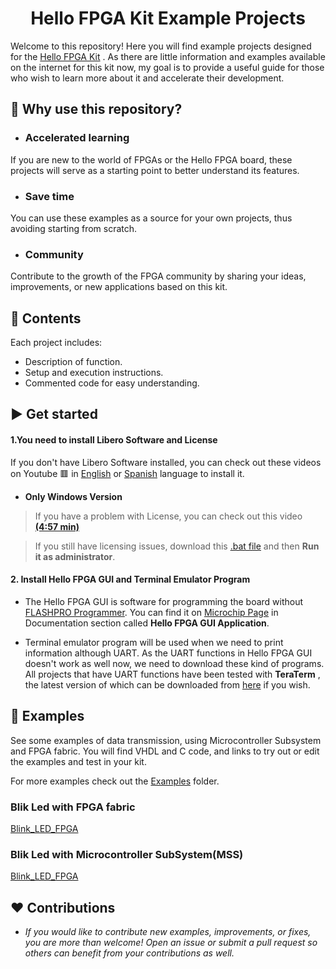 <h1 align="center">
   Hello FPGA Kit Example Projects
  </h1>
  
Welcome to this repository! Here you will find example projects designed for the [Hello FPGA Kit](https://www.microchip.com/en-us/development-tool/m2s-hello-fpga-kit) . As there are little information and examples available on the internet for this kit now, my goal is to provide a useful guide for those who wish to learn more about it and accelerate their development.

## :ledger: Why use this repository?
- ###  Accelerated learning
If you are new to the world of FPGAs or the Hello FPGA board, these projects will serve as a starting point to better understand its features.

- ### Save time 
You can use these examples as a source for your own projects, thus avoiding starting from scratch.

- ### Community
Contribute to the growth of the FPGA community by sharing your ideas, improvements, or new applications based on this kit.

## :star2: Contents
Each project includes:

- Description of function.
- Setup and execution instructions.
- Commented code for easy understanding.


## :arrow_forward: Get started

#### 1.You need to install Libero Software and License
If you don't have Libero Software installed, you can check out these videos on Youtube 🟥 in [English](https://www.youtube.com/watch?v=AGqLeYmdNJk) or [Spanish](https://youtu.be/EY03gG8uqQw?si=l7iTwqHwFdsWK8VH) language to install it. 
- **Only Windows Version**
> If you have a problem with License, you can check out this video [**(4:57 min)**](https://www.youtube.com/watch?v=AGqLeYmdNJk)

> If you still have licensing issues, download this  [.bat file](https://github.com/PatrickSemp/Hello_FPGA_Projects/blob/e808f3c68a8018fb201765d292e3b27a38462443/Re_Install_License.bat) and then **Run it as administrator**. 

#### 2. Install Hello FPGA GUI and Terminal Emulator Program
- The Hello FPGA GUI is software for programming the board without [FLASHPRO Programmer](https://www.microchip.com/en-us/development-tool/FLASHPRO5). You can find it on [Microchip Page](https://ww1.microchip.com/downloads/aemDocuments/documents/FPGA/SOCDesignFiles/Hello_FPGA_GUI_Application.zip) in Documentation section called **Hello FPGA GUI Application**. 

- Terminal emulator program will be used when we need to print information although UART. As the UART functions in Hello FPGA GUI doesn't work as well now, we need to download these kind of programs. All projects that have UART functions have been tested with **TeraTerm** , the latest version of which can be downloaded from [here](https://github.com/TeraTermProject/teraterm/releases/download/v5.3/teraterm-5.3.exe) if you wish.

## :robot: Examples

See some examples of data transmission, using Microcontroller Subsystem and FPGA fabric. You will find VHDL and C code, and links to try out or edit the examples and test in your kit.

For more examples check out the [Examples](https://github.com/PatrickSemp/Hello_FPGA_Projects/tree/main/Examples) folder.

### Blik Led with FPGA fabric

[Blink_LED_FPGA](https://github.com/lvgl/lvgl/tree/master/examples)

### Blik Led with Microcontroller SubSystem(MSS)

[Blink_LED_FPGA](https://github.com/lvgl/lvgl/tree/master/examples)

## :heart: Contributions

- *If you would like to contribute new examples, improvements, or fixes, you are more than welcome! Open an issue or submit a pull request so others can benefit from your contributions as well.*
 
